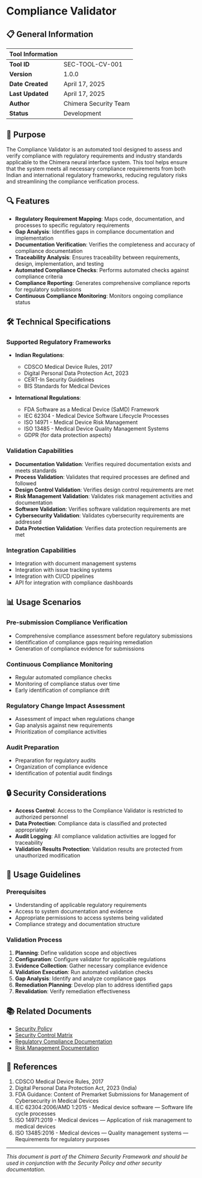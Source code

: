 # Compliance Validator

## 📋 General Information

| **Tool Information** |                                                |
|----------------------|------------------------------------------------|
| **Tool ID**          | SEC-TOOL-CV-001                               |
| **Version**          | 1.0.0                                          |
| **Date Created**     | April 17, 2025                                 |
| **Last Updated**     | April 17, 2025                                 |
| **Author**           | Chimera Security Team                          |
| **Status**           | Development                                    |

## 🎯 Purpose

The Compliance Validator is an automated tool designed to assess and verify compliance with regulatory requirements and industry standards applicable to the Chimera neural interface system. This tool helps ensure that the system meets all necessary compliance requirements from both Indian and international regulatory frameworks, reducing regulatory risks and streamlining the compliance verification process.

## 🔍 Features

- **Regulatory Requirement Mapping**: Maps code, documentation, and processes to specific regulatory requirements
- **Gap Analysis**: Identifies gaps in compliance documentation and implementation
- **Documentation Verification**: Verifies the completeness and accuracy of compliance documentation
- **Traceability Analysis**: Ensures traceability between requirements, design, implementation, and testing
- **Automated Compliance Checks**: Performs automated checks against compliance criteria
- **Compliance Reporting**: Generates comprehensive compliance reports for regulatory submissions
- **Continuous Compliance Monitoring**: Monitors ongoing compliance status

## 🛠️ Technical Specifications

### Supported Regulatory Frameworks

- **Indian Regulations**:
  - CDSCO Medical Device Rules, 2017
  - Digital Personal Data Protection Act, 2023
  - CERT-In Security Guidelines
  - BIS Standards for Medical Devices

- **International Regulations**:
  - FDA Software as a Medical Device (SaMD) Framework
  - IEC 62304 - Medical Device Software Lifecycle Processes
  - ISO 14971 - Medical Device Risk Management
  - ISO 13485 - Medical Device Quality Management Systems
  - GDPR (for data protection aspects)

### Validation Capabilities

- **Documentation Validation**: Verifies required documentation exists and meets standards
- **Process Validation**: Validates that required processes are defined and followed
- **Design Control Validation**: Verifies design control requirements are met
- **Risk Management Validation**: Validates risk management activities and documentation
- **Software Validation**: Verifies software validation requirements are met
- **Cybersecurity Validation**: Validates cybersecurity requirements are addressed
- **Data Protection Validation**: Verifies data protection requirements are met

### Integration Capabilities

- Integration with document management systems
- Integration with issue tracking systems
- Integration with CI/CD pipelines
- API for integration with compliance dashboards

## 📊 Usage Scenarios

### Pre-submission Compliance Verification

- Comprehensive compliance assessment before regulatory submissions
- Identification of compliance gaps requiring remediation
- Generation of compliance evidence for submissions

### Continuous Compliance Monitoring

- Regular automated compliance checks
- Monitoring of compliance status over time
- Early identification of compliance drift

### Regulatory Change Impact Assessment

- Assessment of impact when regulations change
- Gap analysis against new requirements
- Prioritization of compliance activities

### Audit Preparation

- Preparation for regulatory audits
- Organization of compliance evidence
- Identification of potential audit findings

## 🔒 Security Considerations

- **Access Control**: Access to the Compliance Validator is restricted to authorized personnel
- **Data Protection**: Compliance data is classified and protected appropriately
- **Audit Logging**: All compliance validation activities are logged for traceability
- **Validation Results Protection**: Validation results are protected from unauthorized modification

## 📝 Usage Guidelines

### Prerequisites

- Understanding of applicable regulatory requirements
- Access to system documentation and evidence
- Appropriate permissions to access systems being validated
- Compliance strategy and documentation structure

### Validation Process

1. **Planning**: Define validation scope and objectives
2. **Configuration**: Configure validator for applicable regulations
3. **Evidence Collection**: Gather necessary compliance evidence
4. **Validation Execution**: Run automated validation checks
5. **Gap Analysis**: Identify and analyze compliance gaps
6. **Remediation Planning**: Develop plan to address identified gaps
7. **Revalidation**: Verify remediation effectiveness

## 📚 Related Documents

- [Security Policy](/security/security_policy.md)
- [Security Control Matrix](/security/controls/security_control_matrix.md)
- [Regulatory Compliance Documentation](/regulatory/compliance/)
- [Risk Management Documentation](/regulatory/risk_management/)

## 📜 References

1. CDSCO Medical Device Rules, 2017
2. Digital Personal Data Protection Act, 2023 (India)
3. FDA Guidance: Content of Premarket Submissions for Management of Cybersecurity in Medical Devices
4. IEC 62304:2006/AMD 1:2015 - Medical device software — Software life cycle processes
5. ISO 14971:2019 - Medical devices — Application of risk management to medical devices
6. ISO 13485:2016 - Medical devices — Quality management systems — Requirements for regulatory purposes

---

*This document is part of the Chimera Security Framework and should be used in conjunction with the Security Policy and other security documentation.*

